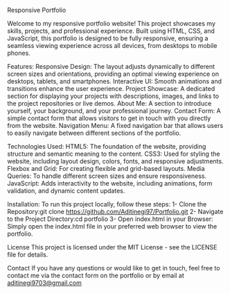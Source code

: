 Responsive Portfolio


Welcome to my responsive portfolio website! 
This project showcases my skills, projects, and professional experience. Built using HTML, CSS, and JavaScript, this portfolio is designed to be fully responsive, ensuring a seamless viewing experience across all devices, from desktops to mobile phones.

Features:
Responsive Design: The layout adjusts dynamically to different screen sizes and orientations, providing an optimal viewing experience on desktops, tablets, and smartphones.
Interactive UI: Smooth animations and transitions enhance the user experience.
Project Showcase: A dedicated section for displaying your projects with descriptions, images, and links to the project repositories or live demos.
About Me: A section to introduce yourself, your background, and your professional journey.
Contact Form: A simple contact form that allows visitors to get in touch with you directly from the website.
Navigation Menu: A fixed navigation bar that allows users to easily navigate between different sections of the portfolio.


Technologies Used:
HTML5: The foundation of the website, providing structure and semantic meaning to the content.
CSS3: Used for styling the website, including layout design, colors, fonts, and responsive adjustments.
Flexbox and Grid: For creating flexible and grid-based layouts.
Media Queries: To handle different screen sizes and ensure responsiveness.
JavaScript: Adds interactivity to the website, including animations, form validation, and dynamic content updates.

Installation:
To run this project locally, follow these steps:
1- Clone the Repository:git clone https://github.com/Aditinegi97/Portfolio.git
2- Navigate to the Project Directory:cd portfolio
3- Open index.html in your Browser: Simply open the index.html file in your preferred web browser to view the portfolio.


License
This project is licensed under the MIT License - see the LICENSE file for details.

Contact
If you have any questions or would like to get in touch, feel free to contact me via the contact form on the portfolio or by email at aditinegi9703@gmail.com
